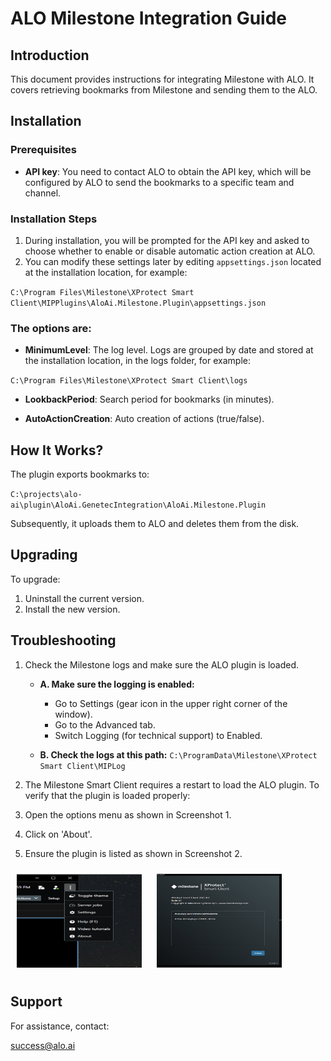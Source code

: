# ALO Milestone Integration Guide

## Introduction

This document provides instructions for integrating Milestone with ALO. It covers retrieving bookmarks from Milestone and sending them to the ALO.

## Installation

### Prerequisites

- **API key**: You need to contact ALO to obtain the API key, which will be configured by ALO to send the bookmarks to a specific team and channel.

### Installation Steps

1. During installation, you will be prompted for the API key and asked to choose whether to enable or disable automatic action creation at ALO.
2. You can modify these settings later by editing `appsettings.json` located at the installation location, for example:

`C:\Program Files\Milestone\XProtect Smart Client\MIPPlugins\AloAi.Milestone.Plugin\appsettings.json`

### The options are:

- **MinimumLevel**: The log level. Logs are grouped by date and stored at the installation location, in the logs folder, for example:

`C:\Program Files\Milestone\XProtect Smart Client\logs`


- **LookbackPeriod**: Search period for bookmarks (in minutes).

- **AutoActionCreation**: Auto creation of actions (true/false).

## How It Works?

The plugin exports bookmarks to: 

`C:\projects\alo-ai\plugin\AloAi.GenetecIntegration\AloAi.Milestone.Plugin`

Subsequently, it uploads them to ALO and deletes them from the disk.

## Upgrading

To upgrade:

1. Uninstall the current version.
2. Install the new version.

## Troubleshooting
1. Check the Milestone logs and make sure the ALO plugin is loaded.
   - **A. Make sure the logging is enabled:**
     - Go to Settings (gear icon in the upper right corner of the window).
     - Go to the Advanced tab.
     - Switch Logging (for technical support) to Enabled.

   - **B. Check the logs at this path:** `C:\ProgramData\Milestone\XProtect Smart Client\MIPLog`


2. The Milestone Smart Client requires a restart to load the ALO plugin. To verify that the plugin is loaded properly:

1. Open the options menu as shown in Screenshot 1.
2. Click on 'About'.
3. Ensure the plugin is listed as shown in Screenshot 2.

 <img src="Images/screenshot1.png" alt="Screenshot 1" width="200" height="150" style="margin: 10px;" />
 <img src="Images/screenshot2.png" alt="Screenshot 2" width="200" height="150" style="margin: 10px;" />

## Support

For assistance, contact:

success@alo.ai